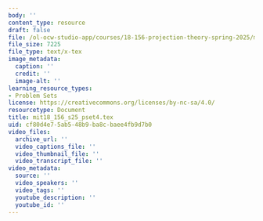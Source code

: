 ```yaml
---
body: ''
content_type: resource
draft: false
file: /ol-ocw-studio-app/courses/18-156-projection-theory-spring-2025/mit18_156_s25_pset4.tex
file_size: 7225
file_type: text/x-tex
image_metadata:
  caption: ''
  credit: ''
  image-alt: ''
learning_resource_types:
- Problem Sets
license: https://creativecommons.org/licenses/by-nc-sa/4.0/
resourcetype: Document
title: mit18_156_s25_pset4.tex
uid: cf80d4e7-5ab5-48b9-ba8c-baee4fb9d7b0
video_files:
  archive_url: ''
  video_captions_file: ''
  video_thumbnail_file: ''
  video_transcript_file: ''
video_metadata:
  source: ''
  video_speakers: ''
  video_tags: ''
  youtube_description: ''
  youtube_id: ''
---
```

